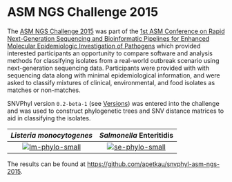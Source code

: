 # ASM NGS Challenge 2015

The [ASM NGS Challenge 2015][] was part of the [1st ASM Conference on Rapid Next-Generation Sequencing and Bioinformatic Pipelines for Enhanced Molecular Epidemiologic Investigation of Pathogens][] which provided interested participants an opportunity to compare software and analysis methods for classifying isolates from a real-world outbreak scenario using next-generation sequencing data.  Participants were provided with with sequencing data along with minimal epidemiological information, and were asked to classify mixtures of clinical, environmental, and food isolates as matches or non-matches.

SNVPhyl version `0.2-beta-1` (see [Versions][]) was entered into the challenge and was used to construct phylogenetic trees and SNV distance matrices to aid in classifying the isolates.

| *Listeria monocytogenes*        | *Salmonella* Enteritidis        |
|:-------------------------------:|:-------------------------------:|
| [![lm-phylo-small][]][lm-phylo] | [![se-phylo-small][]][se-phylo] |

The results can be found at <https://github.com/apetkau/snvphyl-asm-ngs-2015>.

[ASM NGS Challenge 2015]: https://github.com/katholt/NGSchallenge
[1st ASM Conference on Rapid Next-Generation Sequencing and Bioinformatic Pipelines for Enhanced Molecular Epidemiologic Investigation of Pathogens]: http://conferences.asm.org/index.php/2012-02-09-21-04-52/past-conferences/2-uncategorised/341-conference-scope-2015-ngs
[lm-phylo-small]: images/lm-phylo-small.png
[se-phylo-small]: images/se-phylo-small.png
[lm-phylo]: images/lm-phylo.png
[se-phylo]: images/se-phylo.png
[Versions]: ../install/versions.md
